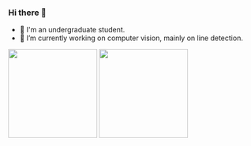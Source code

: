 ### Hi there 👋


- 🌱 I'm an undergraduate student.
- 🔭 I’m currently working on computer vision, mainly on line detection.
<div>
   <img align="center" height='180px' src="https://github-readme-stats.leftover.cn/api?username=Elm-Forest&show_icons=true"/>
   <img align="center" height='180px' src="https://github-readme-stats.leftover.cn/api/top-langs/?username=Elm-Forest&layout=compact"/> 
</div>
